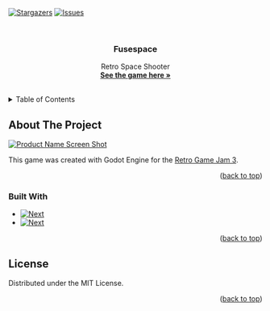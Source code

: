 <div id="top"></div>
<!--
*** Thanks for checking out the Best-README-Template. If you have a suggestion
*** that would make this better, please fork the repo and create a pull request
*** or simply open an issue with the tag "enhancement".
*** Don't forget to give the project a star!
*** Thanks again! Now go create something AMAZING! :D
-->

<!-- PROJECT SHIELDS -->
<!--
*** I'm using markdown "reference style" links for readability.
*** Reference links are enclosed in brackets [ ] instead of parentheses ( ).
*** See the bottom of this document for the declaration of the reference variables
*** for contributors-url, forks-url, etc. This is an optional, concise syntax you may use.
*** https://www.markdownguide.org/basic-syntax/#reference-style-links
-->

[![Stargazers][stars-shield]][stars-url]
[![Issues][issues-shield]][issues-url]

<!-- PROJECT LOGO -->
<br />
<div align="center">
  <a href="https://github.com/jakeg814/RetroGradeJam">
  </a>

<h3 align="center">Fusespace</h3>

  <p align="center">
    Retro Space Shooter
    <br />
    <a href="https://flexasourusrex.itch.io/fusespace"><strong>See the game here »</strong></a>
    <br />
    <br />
  </p>
</div>

<!-- TABLE OF CONTENTS -->
<details>
  <summary>Table of Contents</summary>
  <ol>
    <li>
      <a href="#about-the-project">About The Project</a>
      <ul>
        <li><a href="#built-with">Built With</a></li>
      </ul>
    </li>
    <li>
        <a href="#license">License</a>
    </li>
  </ol>
</details>

<!-- ABOUT THE PROJECT -->

## About The Project

[![Product Name Screen Shot][product-screenshot]](https://example.com)

This game was created with Godot Engine for the <a href="https://itch.io/jam/retrograde-jam-3">Retro Game Jam 3</a>.

<p align="right">(<a href="#top">back to top</a>)</p>

### Built With

- [![Next][itch.io]][next-url]
- [![Next][godotengine]][godot-url]

<p align="right">(<a href="#top">back to top</a>)</p>

<!-- LICENSE -->

## License

Distributed under the MIT License.

<p align="right">(<a href="#top">back to top</a>)</p>

<!-- MARKDOWN LINKS & IMAGES -->
<!-- https://www.markdownguide.org/basic-syntax/#reference-style-links -->

[stars-shield]: https://img.shields.io/github/stars/jakeg814/RetroGradeJam.svg?style=for-the-badge
[stars-url]: https://github.com/jakeg814/RetroGradeJam/stargazers
[issues-shield]: https://img.shields.io/github/issues/jakeg814/RetroGradeJam.svg?style=for-the-badge
[issues-url]: https://github.com/jakeg814/RetroGradeJam/issues
[product-screenshot]: https://img.itch.zone/aW1hZ2UvMTYwOTUyOC85NDIwMzQyLnBuZw==/original/jQklhE.png
[itch.io]: https://img.shields.io/badge/Itch.io-FA5C5C?style=for-the-badge&logo=itchdotio&logoColor=white
[next-url]: https://flexasourusrex.itch.io/fusespace
[godotengine]: https://img.shields.io/badge/GODOT-%23FFFFFF.svg?style=for-the-badge&logo=godot-engine
[godot-url]: https://godotengine.org
